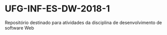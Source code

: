 # UFG-INF-ES-DW-2018-1
Repositório destinado para atividades da disciplina de desenvolvimento de software Web
